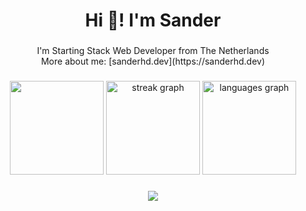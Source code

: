 <h1 align="center">Hi 👋! I'm Sander</h1>

###

<p align="center">I'm Starting Stack Web Developer from The Netherlands <br>
  More about me: [sanderhd.dev](https://sanderhd.dev)
</p>



###

<div align="center">
  <img src="https://github-readme-stats.vercel.app/api?username=sanderhoudijk&theme=github_dark&show_icons=true" height="150"/>
  <img src="https://streak-stats.demolab.com?user=sanderhoudijk&locale=en&mode=daily&theme=github_dark&hide_border=false&border_radius=5" height="150" alt="streak graph"  />
  <img src="https://github-readme-stats.vercel.app/api/top-langs?username=sanderhoudijk&locale=en&hide_title=false&layout=compact&card_width=320&langs_count=5&theme=github_dark&hide_border=false" height="150" alt="languages graph"  />
</div>

###

<div align="center">
  <img src="https://skillicons.dev/icons?i=js,html,css,figma,blender,discordjs,vscode"/>
</div>
